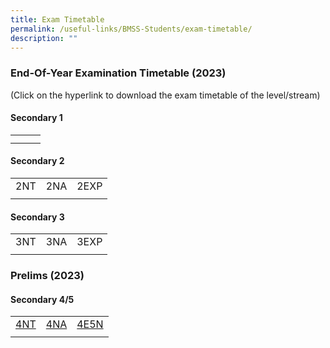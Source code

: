 ```yaml
---
title: Exam Timetable
permalink: /useful-links/BMSS-Students/exam-timetable/
description: ""
---
```

### End-Of-Year Examination Timetable (2023)

(Click on the hyperlink to download the exam timetable of the level/stream)

#### Secondary 1

|  |  |  |
|---|---|---|
|  | | |
|  |  |  |

#### Secondary 2

|  |  |  |
|---|---|---|
| 2NT | 2NA | 2EXP |
|  |  |  |

#### Secondary 3

|  |  |  |
|---|---|---|
| 3NT | 3NA | 3EXP |
|  |  |  |

### Prelims (2023)
#### Secondary 4/5

|  |  |  |
|---|---|---|
| [4NT](/files/1207%204nt_2023%20prelim%20examination%20timetable_letter%20to%20students_updated%2012%20july.pdf) | [4NA](/files/1207%204na_2023%20prelim%20examination%20timetable_letter%20to%20students_updated%2012%20july.pdf) | [4E5N](/files/1207%204e5n_2023%20prelim%20examination%20timetable_letter%20to%20students_updated%2012%20july.pdf) |
|  |  |  |